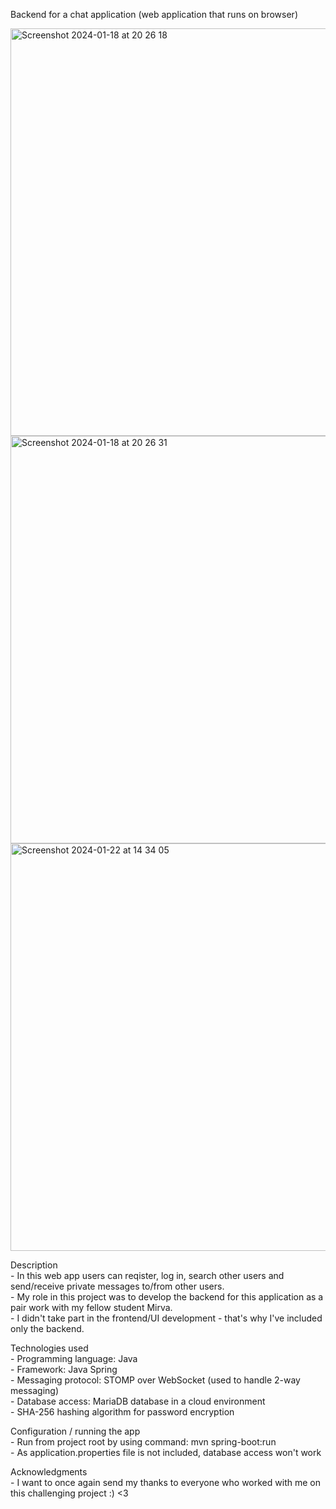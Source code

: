 Backend for a chat application (web application that runs on browser)
<p></p>
<img width="652" alt="Screenshot 2024-01-18 at 20 26 18" src="https://github.com/satukon/Chat-App-backend/assets/113008423/389820c5-9a19-4877-af61-1963b9183682"><br>
<img width="652" alt="Screenshot 2024-01-18 at 20 26 31" src="https://github.com/satukon/Chat-App-backend/assets/113008423/0bc03901-e4fb-4634-af15-82f1d72d570a"><br>
<img width="652" alt="Screenshot 2024-01-22 at 14 34 05" src="https://github.com/satukon/Chat-App-backend/assets/113008423/a4183309-c71e-41b0-9762-5b30bd567655"><br>
<p></p>
Description<br>
- In this web app users can reqister, log in, search other users and send/receive private messages to/from other users.<br>
- My role in this project was to develop the backend for this application as a pair work with my fellow student Mirva.<br>
- I didn't take part in the frontend/UI development - that's why I've included only the backend.<p></p>
<p></p>
Technologies used<br>
- Programming language: Java<br>
- Framework: Java Spring<br>
- Messaging protocol: STOMP over WebSocket (used to handle 2-way messaging)<br>
- Database access: MariaDB database in a cloud environment<br>
- SHA-256 hashing algorithm for password encryption<br>
<p></p>
Configuration / running the app<br>
- Run from project root by using command: mvn spring-boot:run<br>
- As application.properties file is not included, database access won't work<br>
<p></p>
Acknowledgments<br>
- I want to once again send my thanks to everyone who worked with me on this challenging project :) <3


